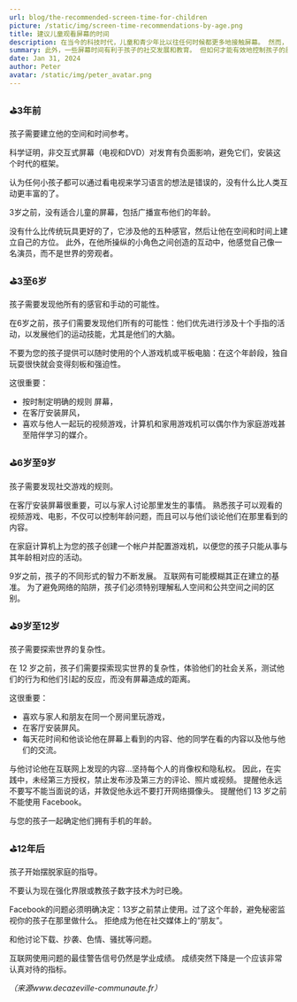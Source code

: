 ```yaml
---
url: blog/the-recommended-screen-time-for-children 
picture: /static/img/screen-time-recommendations-by-age.png
title: 建议儿童观看屏幕的时间
description: 在当今的科技时代，儿童和青少年比以往任何时候都更多地接触屏幕。 然而，重要的是要认识到并非所有的屏幕时间都是平等的。 我们为父母和看护者提供定制建议，帮助他们有效地驾驭数字环境。
summary: 此外，一些屏幕时间有利于孩子的社交发展和教育。 但如何才能有效地控制孩子的屏幕时间呢？
date: Jan 31, 2024
author: Peter
avatar: /static/img/peter_avatar.png
---
```

### ️⛳️3年前
孩子需要建立他的空间和时间参考。

科学证明，非交互式屏幕（电视和DVD）对发育有负面影响，避免它们，安装这个时代的框架。

认为任何小孩子都可以通过看电视来学习语言的想法是错误的，没有什么比人类互动更丰富的了。

3岁之前，没有适合儿童的屏幕，包括广播宣布他们的年龄。

没有什么比传统玩具更好的了，它涉及他的五种感官，然后让他在空间和时间上建立自己的方位。 此外，在他所操纵的小角色之间创造的互动中，他感觉自己像一名演员，而不是世界的旁观者。

### ⛳️3至6岁
孩子需要发现他所有的感官和手动的可能性。

在6岁之前，孩子们需要发现他们所有的可能性：他们优先进行涉及十个手指的活动，以发展他们的运动技能，尤其是他们的大脑。

不要为您的孩子提供可以随时使用的个人游戏机或平板电脑：在这个年龄段，独自玩耍很快就会变得刻板和强迫性。

这很重要：
- 按时制定明确的规则
屏幕，
- 在客厅安装屏风，
- 喜欢与他人一起玩的视频游戏，计算机和家用游戏机可以偶尔作为家庭游戏甚至陪伴学习的媒介。

### ⛳️6岁至9岁
孩子需要发现社交游戏的规则。

在客厅安装屏幕很重要，可以与家人讨论那里发生的事情。 熟悉孩子可以观看的视频游戏、电影，不仅可以控制年龄问题，而且可以与他们谈论他们在那里看到的内容。

在家庭计算机上为您的孩子创建一个帐户并配置游戏机，以便您的孩子只能从事与其年龄相对应的活动。

9岁之前，孩子的不同形式的智力不断发展。 互联网有可能模糊其正在建立的基准。 为了避免网络的陷阱，孩子们必须特别理解私人空间和公共空间之间的区别。

### ⛳️9岁至12岁
孩子需要探索世界的复杂性。

在 12 岁之前，孩子们需要探索现实世界的复杂性，体验他们的社会关系，测试他们的行为和他们引起的反应，而没有屏幕造成的距离。

这很重要：
- 喜欢与家人和朋友在同一个房间里玩游戏，
- 在客厅安装屏风。
- 每天花时间和他谈论他在屏幕上看到的内容、他的同学在看的内容以及他与他们的交流。

与他讨论他在互联网上发现的内容...坚持每个人的肖像权和隐私权。 因此，在实践中，未经第三方授权，禁止发布涉及第三方的评论、照片或视频。 提醒他永远不要写不能当面说的话，并敦促他永远不要打开网络摄像头。 提醒他们 13 岁之前不能使用 Facebook。

与您的孩子一起确定他们拥有手机的年龄。

### ⛳️12年后
孩子开始摆脱家庭的指导。

不要认为现在强化界限或教孩子数字技术为时已晚。

Facebook的问题必须明确决定：13岁之前禁止使用。过了这个年龄，避免秘密监视你的孩子在那里做什么。 拒绝成为他在社交媒体上的“朋友”。

和他讨论下载、抄袭、色情、骚扰等问题。

互联网使用问题的最佳警告信号仍然是学业成绩。 成绩突然下降是一个应该非常认真对待的指标。

*（来源www.decazeville-communaute.fr）*